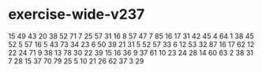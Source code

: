 # exercise-wide-v237
15
49
43
20
38
52
71
7
25
57
31
16
8
57
47
7
85
16
17
31
42
45
4
64
1
38
45
52
5
57
16
5
43
73
34
23
6
50
39
21
31
5
52
57
33
6
12
53
32
87
16
17
62
12
22
24
71
9
38
13
78
30
22
39
15
16
36
9
37
61
10
23
24
28
14
60
63
2
38
31
7
28
15
37
70
79
25
5
10
21
26
62
37
3
29
